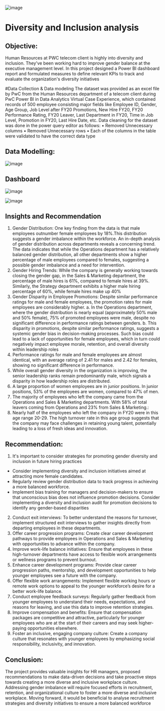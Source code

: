 ![image](https://github.com/user-attachments/assets/b17df875-5a4b-4f94-87dd-582379d51f05)

# Diversity and Inclusion analysis



## Objective:
Human Resources at PWC telecom client is highly into diversity and inclusion. They’ve been working hard to improve gender balance at the executive management level.
In this project designed a Power BI dashboard report and formulated measures to define relevant KPIs to track and evaluate the organization's diversity initiatives

#Data Collection & Data modeling
The dataset was provided as an excel file by PwC from the Human Resources department of a telecom client during PwC Power BI in Data Analytics Virtual Case Experience, which contained records of 500 employee consisting major fields like Employee ID, Gender, Age Group, Job Level after FY20 Promotions, New Hire FY20, FY20 Performance Rating, FY20 Leaver, Last Department in FY20, Time in Job Level, Promotion in FY20, Last Hire Date, etc.
Data cleaning for the dataset was done in the power query editor as follows:
•	Removed Unnecessary columns
•	Removed Unnecessary rows
•	Each of the columns in the table were validated to have the correct data type

## Data Modelling:



![image](https://github.com/user-attachments/assets/d33a15c9-e09a-4f95-b160-cfd9dae95112)

## Dashboard
![image](https://github.com/user-attachments/assets/dd2d507c-2dfb-4f1e-a12b-ba6102219bb5)

![image](https://github.com/user-attachments/assets/70426e54-f58f-4d27-81d6-811e7edf3877)





## Insights and Recommendation

1.	Gender Distribution: One key finding from the data is that male employees outnumber female employees by 18%.This distribution suggests a gender imbalance within the workforce. An in-depth analysis of gender distribution across departments reveals a concerning trend. The data indicates that while the Operations department has a relatively balanced gender distribution, all other departments show a higher percentage of male employees compared to females, suggesting a possible gender imbalance and a need for intervention.
2.	Gender Hiring Trends: While the company is generally working towards closing the gender gap, in the Sales & Marketing department, the percentage of male hires is 61%, compared to female hires at 39%. Similarly, the Strategy department exhibits a higher male hiring percentage of 60%, while female hires make up 40%
3.	Gender Disparity in Employee Promotions: Despite similar performance ratings for male and female employees, the promotion rates for male employees are considerably higher.
a.	In the Operations department, where the gender distribution is nearly equal (approximately 50% male and 50% female), 75% of promoted employees were male, despite no significant difference in performance ratings between genders.
b.	This disparity in promotions, despite similar performance ratings, suggests a systemic gender bias in decision-making processes. Such bias could lead to a lack of opportunities for female employees, which in turn could negatively impact employee morale, retention, and overall diversity within leadership roles
4.	Performance ratings for male and female employees are almost identical, with an average rating of 2.41 for males and 2.42 for females, showing no significant difference in performance.
5.	While overall gender diversity in the organization is improving, the senior leadership ranks remain predominantly male, which signals a disparity in how leadership roles are distributed.
6.	A large proportion of women employees are in junior positions. In junior positions, 53% of the employees are women, compared to 47% of men.
7.	The majority of employees who left the company came from the Operations and Sales & Marketing departments. With 58% of total leavers coming from Operations and 23% from Sales & Marketing.:
8.	Nearly half of the employees who left the company in FY20 were in this age range 20-29. The high turnover rate in this age group suggests that the company may face challenges in retaining young talent, potentially leading to a loss of fresh ideas and innovation.


## Recommendation:

1.	It's important to consider strategies for promoting gender diversity and inclusion in future hiring practices
   - Consider implementing diversity and inclusion initiatives aimed at attracting more female candidates.
   - Regularly review gender distribution data to track progress in achieving a more balanced workforce.
   - Implement bias training for managers and decision-makers to ensure that unconscious bias does not influence promotion decisions. Consider implementing a diversity and inclusion audit for promotion decisions to identify any gender-based disparities
2.	Conduct exit interviews: To better understand the reasons for turnover, implement structured exit interviews to gather insights directly from departing employees in these departments.
3.	Offer career progression programs: Create clear career development pathways to provide employees in Operations and Sales & Marketing with opportunities to advance within the company.
4.	Improve work-life balance initiatives: Ensure that employees in these high-turnover departments have access to flexible work arrangements or wellness programs to prevent burnout.
5.	Enhance career development programs: Provide clear career progression paths, mentorship, and development opportunities to help younger employees see a future with the company.
6.	Offer flexible work arrangements: Implement flexible working hours or remote work options to appeal to the younger workforce’s desire for a better work-life balance.
7.	Conduct employee feedback surveys: Regularly gather feedback from younger employees to understand their needs, expectations, and reasons for leaving, and use this data to improve retention strategies.
8.	Improve compensation and benefits: Ensure that compensation packages are competitive and attractive, particularly for younger employees who are at the start of their careers and may seek higher-paying opportunities elsewhere.
9.	Foster an inclusive, engaging company culture: Create a company culture that resonates with younger employees by emphasizing social responsibility, inclusivity, and innovation.

## Conclusion:
The project provides valuable insights for HR managers, proposed recommendations to make data-driven decisions and take proactive steps towards creating a more diverse and inclusive workplace culture.
Addressing gender imbalance will require focused efforts in recruitment, retention, and organizational culture to foster a more diverse and inclusive workplace.
Moving forward, it would be beneficial to analyse recruitment strategies and diversity initiatives to ensure a more balanced workforce






